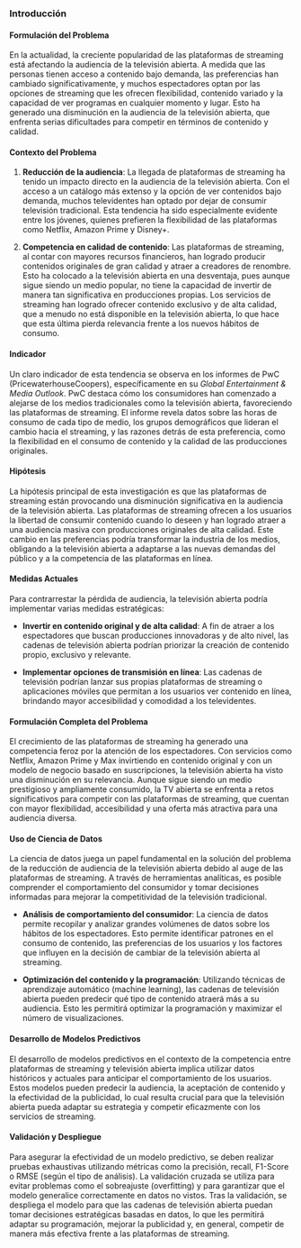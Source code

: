 ### **Introducción**

#### **Formulación del Problema**

En la actualidad, la creciente popularidad de las plataformas de streaming está afectando la audiencia de la televisión abierta. A medida que las personas tienen acceso a contenido bajo demanda, las preferencias han cambiado significativamente, y muchos espectadores optan por las opciones de streaming que les ofrecen flexibilidad, contenido variado y la capacidad de ver programas en cualquier momento y lugar. Esto ha generado una disminución en la audiencia de la televisión abierta, que enfrenta serias dificultades para competir en términos de contenido y calidad.

#### **Contexto del Problema**

1. **Reducción de la audiencia**: La llegada de plataformas de streaming ha tenido un impacto directo en la audiencia de la televisión abierta. Con el acceso a un catálogo más extenso y la opción de ver contenidos bajo demanda, muchos televidentes han optado por dejar de consumir televisión tradicional. Esta tendencia ha sido especialmente evidente entre los jóvenes, quienes prefieren la flexibilidad de las plataformas como Netflix, Amazon Prime y Disney+.

2. **Competencia en calidad de contenido**: Las plataformas de streaming, al contar con mayores recursos financieros, han logrado producir contenidos originales de gran calidad y atraer a creadores de renombre. Esto ha colocado a la televisión abierta en una desventaja, pues aunque sigue siendo un medio popular, no tiene la capacidad de invertir de manera tan significativa en producciones propias. Los servicios de streaming han logrado ofrecer contenido exclusivo y de alta calidad, que a menudo no está disponible en la televisión abierta, lo que hace que esta última pierda relevancia frente a los nuevos hábitos de consumo.

#### **Indicador**

Un claro indicador de esta tendencia se observa en los informes de PwC (PricewaterhouseCoopers), específicamente en su *Global Entertainment & Media Outlook*. PwC destaca cómo los consumidores han comenzado a alejarse de los medios tradicionales como la televisión abierta, favoreciendo las plataformas de streaming. El informe revela datos sobre las horas de consumo de cada tipo de medio, los grupos demográficos que lideran el cambio hacia el streaming, y las razones detrás de esta preferencia, como la flexibilidad en el consumo de contenido y la calidad de las producciones originales.

#### **Hipótesis**

La hipótesis principal de esta investigación es que las plataformas de streaming están provocando una disminución significativa en la audiencia de la televisión abierta. Las plataformas de streaming ofrecen a los usuarios la libertad de consumir contenido cuando lo deseen y han logrado atraer a una audiencia masiva con producciones originales de alta calidad. Este cambio en las preferencias podría transformar la industria de los medios, obligando a la televisión abierta a adaptarse a las nuevas demandas del público y a la competencia de las plataformas en línea.

#### **Medidas Actuales**

Para contrarrestar la pérdida de audiencia, la televisión abierta podría implementar varias medidas estratégicas:

- **Invertir en contenido original y de alta calidad**: A fin de atraer a los espectadores que buscan producciones innovadoras y de alto nivel, las cadenas de televisión abierta podrían priorizar la creación de contenido propio, exclusivo y relevante.
  
- **Implementar opciones de transmisión en línea**: Las cadenas de televisión podrían lanzar sus propias plataformas de streaming o aplicaciones móviles que permitan a los usuarios ver contenido en línea, brindando mayor accesibilidad y comodidad a los televidentes.

#### **Formulación Completa del Problema**

El crecimiento de las plataformas de streaming ha generado una competencia feroz por la atención de los espectadores. Con servicios como Netflix, Amazon Prime y Max invirtiendo en contenido original y con un modelo de negocio basado en suscripciones, la televisión abierta ha visto una disminución en su relevancia. Aunque sigue siendo un medio prestigioso y ampliamente consumido, la TV abierta se enfrenta a retos significativos para competir con las plataformas de streaming, que cuentan con mayor flexibilidad, accesibilidad y una oferta más atractiva para una audiencia diversa.

#### **Uso de Ciencia de Datos**

La ciencia de datos juega un papel fundamental en la solución del problema de la reducción de audiencia de la televisión abierta debido al auge de las plataformas de streaming. A través de herramientas analíticas, es posible comprender el comportamiento del consumidor y tomar decisiones informadas para mejorar la competitividad de la televisión tradicional.

- **Análisis de comportamiento del consumidor**: La ciencia de datos permite recopilar y analizar grandes volúmenes de datos sobre los hábitos de los espectadores. Esto permite identificar patrones en el consumo de contenido, las preferencias de los usuarios y los factores que influyen en la decisión de cambiar de la televisión abierta al streaming.
  
- **Optimización del contenido y la programación**: Utilizando técnicas de aprendizaje automático (machine learning), las cadenas de televisión abierta pueden predecir qué tipo de contenido atraerá más a su audiencia. Esto les permitirá optimizar la programación y maximizar el número de visualizaciones.

#### **Desarrollo de Modelos Predictivos**

El desarrollo de modelos predictivos en el contexto de la competencia entre plataformas de streaming y televisión abierta implica utilizar datos históricos y actuales para anticipar el comportamiento de los usuarios. Estos modelos pueden predecir la audiencia, la aceptación de contenido y la efectividad de la publicidad, lo cual resulta crucial para que la televisión abierta pueda adaptar su estrategia y competir eficazmente con los servicios de streaming.

#### **Validación y Despliegue**

Para asegurar la efectividad de un modelo predictivo, se deben realizar pruebas exhaustivas utilizando métricas como la precisión, recall, F1-Score o RMSE (según el tipo de análisis). La validación cruzada se utiliza para evitar problemas como el sobreajuste (overfitting) y para garantizar que el modelo generalice correctamente en datos no vistos. Tras la validación, se despliega el modelo para que las cadenas de televisión abierta puedan tomar decisiones estratégicas basadas en datos, lo que les permitirá adaptar su programación, mejorar la publicidad y, en general, competir de manera más efectiva frente a las plataformas de streaming.
